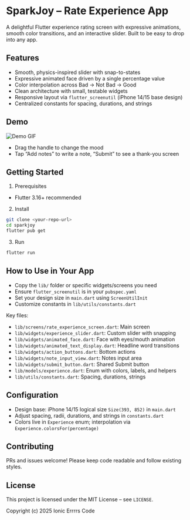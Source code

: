 # SparkJoy – Rate Experience App

A delightful Flutter experience rating screen with expressive animations, smooth color transitions, and an interactive slider. Built to be easy to drop into any app.

## Features

- Smooth, physics-inspired slider with snap-to-states
- Expressive animated face driven by a single percentage value
- Color interpolation across Bad → Not Bad → Good
- Clean architecture with small, testable widgets
- Responsive layout via `flutter_screenutil` (iPhone 14/15 base design)
- Centralized constants for spacing, durations, and strings


## Demo

![Demo GIF](demogif.gif)

- Drag the handle to change the mood
- Tap “Add notes” to write a note, “Submit” to see a thank-you screen

## Getting Started

1) Prerequisites
- Flutter 3.16+ recommended

2) Install
```bash
git clone <your-repo-url>
cd sparkjoy
flutter pub get
```

3) Run
```bash
flutter run
```

## How to Use in Your App

- Copy the `lib/` folder or specific widgets/screens you need
- Ensure `flutter_screenutil` is in your `pubspec.yaml`
- Set your design size in `main.dart` using `ScreenUtilInit`
- Customize constants in `lib/utils/constants.dart`

Key files:
- `lib/screens/rate_experience_screen.dart`: Main screen
- `lib/widgets/experience_slider.dart`: Custom slider with snapping
- `lib/widgets/animated_face.dart`: Face with eyes/mouth animation
- `lib/widgets/animated_text_display.dart`: Headline word transitions
- `lib/widgets/action_buttons.dart`: Bottom actions
- `lib/widgets/note_input_view.dart`: Notes input area
- `lib/widgets/submit_button.dart`: Shared Submit button
- `lib/models/experience.dart`: Enum with colors, labels, and helpers
- `lib/utils/constants.dart`: Spacing, durations, strings

## Configuration

- Design base: iPhone 14/15 logical size `Size(393, 852)` in `main.dart`
- Adjust spacing, radii, durations, and strings in `constants.dart`
- Colors live in `Experience` enum; interpolation via `Experience.colorsFor(percentage)`

## Contributing

PRs and issues welcome! Please keep code readable and follow existing styles.

## License

This project is licensed under the MIT License – see `LICENSE`.

Copyright (c) 2025 Ionic Errrrs Code